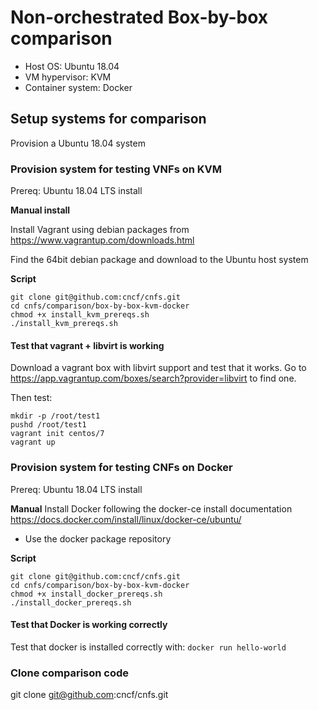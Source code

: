 # Non-orchestrated Box-by-box comparison

- Host OS: Ubuntu 18.04
- VM hypervisor: KVM
- Container system: Docker

## Setup systems for comparison

Provision a Ubuntu 18.04 system

### Provision system for testing VNFs on KVM

Prereq: Ubuntu 18.04 LTS install

**Manual install**

Install Vagrant using debian packages from https://www.vagrantup.com/downloads.html

Find the 64bit debian package and download to the Ubuntu host system

**Script**

```
git clone git@github.com:cncf/cnfs.git
cd cnfs/comparison/box-by-box-kvm-docker
chmod +x install_kvm_prereqs.sh
./install_kvm_prereqs.sh
```

#### Test that vagrant + libvirt is working

Download a vagrant box with libvirt support and test that it works. Go to https://app.vagrantup.com/boxes/search?provider=libvirt to find one.

Then test:
```
mkdir -p /root/test1
pushd /root/test1
vagrant init centos/7
vagrant up
```

### Provision system for testing CNFs on Docker

Prereq: Ubuntu 18.04 LTS install

**Manual**
Install Docker following the docker-ce install documentation https://docs.docker.com/install/linux/docker-ce/ubuntu/
 * Use the docker package repository
 
 
 **Script**
 ```
git clone git@github.com:cncf/cnfs.git
cd cnfs/comparison/box-by-box-kvm-docker
chmod +x install_docker_prereqs.sh
./install_docker_prereqs.sh
```

#### Test that Docker is working correctly

Test that docker is installed correctly with: `docker run hello-world`

### Clone comparison code

git clone git@github.com:cncf/cnfs.git
